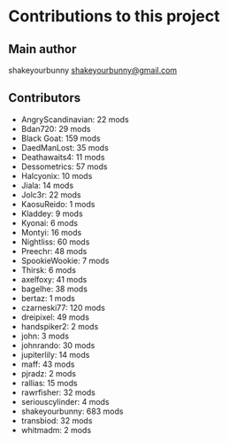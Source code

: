 Contributions to this project
=============================

Main author
----------
shakeyourbunny <shakeyourbunny@gmail.com>

Contributors
------------
- AngryScandinavian: 22 mods
- Bdan720: 29 mods
- Black Goat: 159 mods
- DaedManLost: 35 mods
- Deathawaits4: 11 mods
- Dessometrics: 57 mods
- Halcyonix: 10 mods
- Jiala: 14 mods
- Jolc3r: 22 mods
- KaosuReido: 1 mods
- Kladdey: 9 mods
- Kyonai: 6 mods
- Montyi: 16 mods
- Nightliss: 60 mods
- Preechr: 48 mods
- SpookieWookie: 7 mods
- Thirsk: 6 mods
- axelfoxy: 41 mods
- bagelhe: 38 mods
- bertaz: 1 mods
- czarneski77: 120 mods
- dreipixel: 49 mods
- handspiker2: 2 mods
- john: 3 mods
- johnrando: 30 mods
- jupiterlily: 14 mods
- maff: 43 mods
- pjradz: 2 mods
- rallias: 15 mods
- rawrfisher: 32 mods
- seriouscylinder: 4 mods
- shakeyourbunny: 683 mods
- transbiod: 32 mods
- whitmadm: 2 mods
